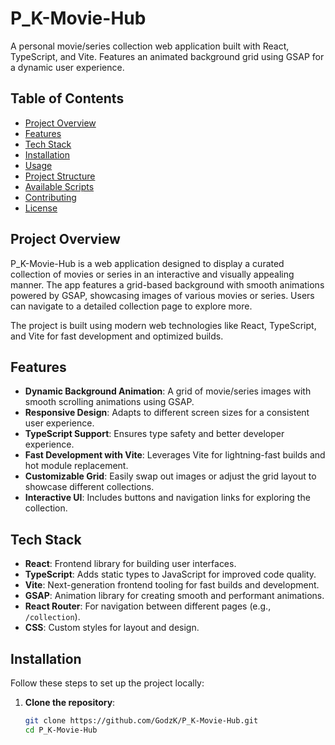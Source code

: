 # P_K-Movie-Hub

A personal movie/series collection web application built with React, TypeScript, and Vite. Features an animated background grid using GSAP for a dynamic user experience.

## Table of Contents
- [Project Overview](#project-overview)
- [Features](#features)
- [Tech Stack](#tech-stack)
- [Installation](#installation)
- [Usage](#usage)
- [Project Structure](#project-structure)
- [Available Scripts](#available-scripts)
- [Contributing](#contributing)
- [License](#license)

## Project Overview
P_K-Movie-Hub is a web application designed to display a curated collection of movies or series in an interactive and visually appealing manner. The app features a grid-based background with smooth animations powered by GSAP, showcasing images of various movies or series. Users can navigate to a detailed collection page to explore more.

The project is built using modern web technologies like React, TypeScript, and Vite for fast development and optimized builds.

## Features
- **Dynamic Background Animation**: A grid of movie/series images with smooth scrolling animations using GSAP.
- **Responsive Design**: Adapts to different screen sizes for a consistent user experience.
- **TypeScript Support**: Ensures type safety and better developer experience.
- **Fast Development with Vite**: Leverages Vite for lightning-fast builds and hot module replacement.
- **Customizable Grid**: Easily swap out images or adjust the grid layout to showcase different collections.
- **Interactive UI**: Includes buttons and navigation links for exploring the collection.

## Tech Stack
- **React**: Frontend library for building user interfaces.
- **TypeScript**: Adds static types to JavaScript for improved code quality.
- **Vite**: Next-generation frontend tooling for fast builds and development.
- **GSAP**: Animation library for creating smooth and performant animations.
- **React Router**: For navigation between different pages (e.g., `/collection`).
- **CSS**: Custom styles for layout and design.

## Installation
Follow these steps to set up the project locally:

1. **Clone the repository**:
   ```bash
   git clone https://github.com/GodzK/P_K-Movie-Hub.git
   cd P_K-Movie-Hub
